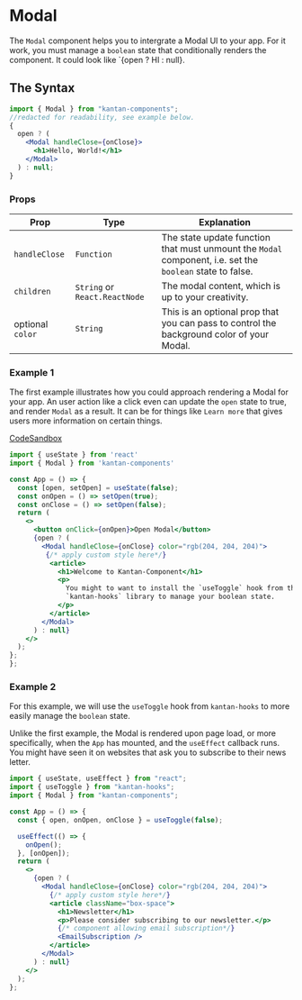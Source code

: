 # Modal

The `Modal` component helps you to intergrate a Modal UI to your app. For it work, you must manage a `boolean` state that conditionally renders the component. It could look like `{open ? <Modal>HI</Modal> : null}.

## The Syntax

```jsx
import { Modal } from "kantan-components";
//redacted for readability, see example below.
{
  open ? (
    <Modal handleClose={onClose}>
      <h1>Hello, World!</h1>
    </Modal>
  ) : null;
}
```

### Props

| Prop             | Type                          | Explanation                                                                                               |
| ---------------- | ----------------------------- | --------------------------------------------------------------------------------------------------------- |
| `handleClose`    | `Function`                    | The state update function that must unmount the `Modal` component, i.e. set the `boolean` state to false. |
| `children`       | `String` or `React.ReactNode` | The modal content, which is up to your creativity.                                                        |
| optional `color` | `String`                      | This is an optional prop that you can pass to control the background color of your Modal.                 |

### Example 1

The first example illustrates how you could approach rendering a Modal for your app. An user action like a click even can update the `open` state to true, and render `Modal` as a result. It can be for things like `Learn more` that gives users more information on certain things.

[CodeSandbox](https://f0524.csb.app/modal)

```jsx title/App.js
import { useState } from 'react'
import { Modal } from 'kantan-components'

const App = () => {
  const [open, setOpen] = useState(false);
  const onOpen = () => setOpen(true);
  const onClose = () => setOpen(false);
  return (
    <>
      <button onClick={onOpen}>Open Modal</button>
      {open ? (
        <Modal handleClose={onClose} color="rgb(204, 204, 204)">
         {/* apply custom style here*/}
          <article>
            <h1>Welcome to Kantan-Component</h1>
            <p>
              You might to want to install the `useToggle` hook from the
              `kantan-hooks` library to manage your boolean state.
            </p>
          </article>
        </Modal>
      ) : null}
    </>
  );
};
};
```

### Example 2

For this example, we will use the `useToggle` hook from `kantan-hooks` to more easily manage the `boolean` state.

Unlike the first example, the Modal is rendered upon page load, or more specifically, when the `App` has mounted, and the `useEffect` callback runs. You might have seen it on websites that ask you to subscribe to their news letter.

```jsx
import { useState, useEffect } from "react";
import { useToggle } from "kantan-hooks";
import { Modal } from "kantan-components";

const App = () => {
  const { open, onOpen, onClose } = useToggle(false);

  useEffect(() => {
    onOpen();
  }, [onOpen]);
  return (
    <>
      {open ? (
        <Modal handleClose={onClose} color="rgb(204, 204, 204)">
          {/* apply custom style here*/}
          <article className="box-space">
            <h1>Newsletter</h1>
            <p>Please consider subscribing to our newsletter.</p>
            {/* component allowing email subscription*/}
            <EmailSubscription />
          </article>
        </Modal>
      ) : null}
    </>
  );
};
```

